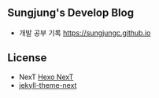 ## Sungjung's Develop Blog

- 개발 공부 기록
https://sungjungc.github.io

## License

- NexT [Hexo NexT](https://github.com/iissnan/hexo-theme-next)
- [jekyll-theme-next](https://github.com/Simpleyyt/jekyll-theme-next)
